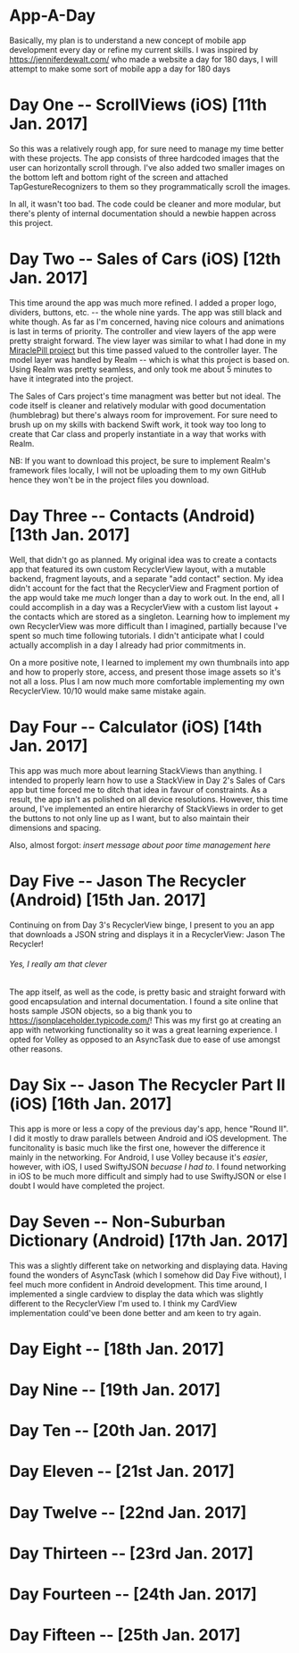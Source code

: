 # App-A-Day
Basically, my plan is to understand a new concept of mobile app development every day or refine my current
skills. I was inspired by https://jenniferdewalt.com/ who made a website a day for 180 days, I will attempt to make some sort of mobile app a day for 180 days

# Day One -- ScrollViews (iOS) [11th Jan. 2017]
So this was a relatively rough app, for sure need to manage my time better with these projects. The app consists of three hardcoded images that the user can horizontally scroll through. I've also added two smaller images on the bottom left and bottom right of the screen and attached TapGestureRecognizers to them so they programmatically scroll the images. 

In all, it wasn't too bad. The code could be cleaner and more modular, but there's plenty of internal documentation should a newbie happen across this project. 

# Day Two -- Sales of Cars (iOS) [12th Jan. 2017]
This time around the app was much more refined. I added a proper logo, dividers, buttons, etc. -- the whole nine yards. The app was still black and white though. As far as I'm concerned, having nice colours and animations is last in terms of priority. The controller and view layers of the app were pretty straight forward. The view layer was similar to what I had done in my [MiraclePill project](https://github.com/MinuraIddamalgoda/MiraclePill) but this time passed valued to the controller layer. The model layer was handled by Realm -- which is what this project is based on. Using Realm was pretty seamless, and only took me about 5 minutes to have it integrated into the project. 

The Sales of Cars project's time managment was better but not ideal. The code itself is cleaner and relatively modular with good documentation (humblebrag) but there's always room for improvement. For sure need to brush up on my skills with backend Swift work, it took way too long to create that Car class and properly instantiate in a way that works with Realm. 

NB: If you want to download this project, be sure to implement Realm's framework files locally, I will not be uploading them to my own GitHub hence they won't be in the project files you download. 

# Day Three -- Contacts (Android) [13th Jan. 2017]
Well, that didn't go as planned. My original idea was to create a contacts app that featured its own custom RecyclerView layout, with a mutable backend, fragment layouts, and a separate "add contact" section. My idea didn't account for the fact that the RecyclerView and Fragment portion of the app would take me _much_ longer than a day to work out. In the end, all I could accomplish in a day was a RecyclerView with a custom list layout + the contacts which are stored as a singleton. Learning how to implement my own RecyclerView was more difficult than I imagined, partially because I've spent so much time following tutorials. I didn't anticipate what I could actually accomplish in a day I already had prior commitments in. 

On a more positive note, I learned to implement my own thumbnails into app and how to properly store, access, and present those image assets so it's not all a loss. Plus I am now much more comfortable implementing my own RecyclerView. 10/10 would make same mistake again. 

# Day Four -- Calculator (iOS) [14th Jan. 2017] 
This app was much more about learning StackViews than anything. I intended to properly learn how to use a StackView in Day 2's Sales of Cars app but time forced me to ditch that idea in favour of constraints. As a result, the app isn't as polished on all device resolutions. However, this time around, I've implemented an entire hierarchy of StackViews in order to get the buttons to not only line up as I want, but to also maintain their dimensions and spacing. 

Also, almost forgot: _insert message about poor time management here_ 

# Day Five -- Jason The Recycler (Android) [15th Jan. 2017]
Continuing on from Day 3's RecyclerView binge, I present to you an app that downloads a JSON string and displays it in a RecyclerView: Jason The Recycler! 

###### Yes, I really am that clever

The app itself, as well as the code, is pretty basic and straight forward with good encapsulation and internal documentation. I found a site online that hosts sample JSON objects, so a big thank you to https://jsonplaceholder.typicode.com/! This was my first go at creating an app with networking functionality so it was a great learning experience. I opted for Volley as opposed to an AsyncTask due to ease of use amongst other reasons. 

# Day Six -- Jason The Recycler Part II (iOS) [16th Jan. 2017]
This app is more or less a copy of the previous day's app, hence "Round II". I did it mostly to draw parallels between Android and iOS development. The funcitonality is basic much like the first one, however the difference it mainly in the networking. For Android, I use Volley because it's _easier_, however, with iOS, I used SwiftyJSON _becuase I had to_. I found networking in iOS to be much more difficult and simply had to use SwiftyJSON or else I doubt I would have completed the project.

# Day Seven -- Non-Suburban Dictionary (Android) [17th Jan. 2017]
This was a slightly different take on networking and displaying data. Having found the wonders of AsyncTask (which I somehow did Day Five without), I feel much more confident in Android development. This time around, I implemented a single cardview to display the data which was slightly different to the RecyclerView I'm used to. I think my CardView implementation could've been done better and am keen to try again.

# Day Eight -- [18th Jan. 2017]

# Day Nine -- [19th Jan. 2017]

# Day Ten -- [20th Jan. 2017]

# Day Eleven -- [21st Jan. 2017]

# Day Twelve -- [22nd Jan. 2017]

# Day Thirteen -- [23rd Jan. 2017]

# Day Fourteen -- [24th Jan. 2017]

# Day Fifteen -- [25th Jan. 2017]
